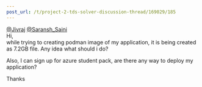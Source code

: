 ```yaml
---
post_url: /t/project-2-tds-solver-discussion-thread/169029/185
---
```

[@Jivraj](/u/jivraj) [@Saransh\_Saini](/u/saransh_saini)  
Hi,  
while trying to creating podman image of my application, it is being created as 7.2GB file. Any idea what should i do?

Also, I can sign up for azure student pack, are there any way to deploy my application?

Thanks